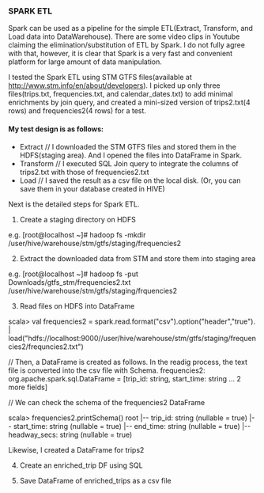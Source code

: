 ### SPARK ETL

Spark can be used as a pipeline for the simple ETL(Extract, Transform, and Load data into DataWarehouse). There are some video clips in Youtube claiming the elimination/substitution of ETL by Spark. I do not fully agree with that, however, it is clear that Spark is a very fast and convenient platform for large amount of data manipulation.

I tested the Spark ETL using STM GTFS files(available at http://www.stm.info/en/about/developers). I picked up only three files(trips.txt, frequencies.txt, and calendar_dates.txt) to add minimal enrichments by join query, and created a mini-sized version of trips2.txt(4 rows) and frequencies2(4 rows) for a test.

#### My test design is as follows:

- Extract
// I downloaded the STM GTFS files and stored them in the HDFS(staging area). And I opened the files into DataFrame in Spark.
- Transform
// I executed SQL Join query to integrate the columns of trips2.txt with those of frequencies2.txt 
- Load
// I saved the result as a csv file on the local disk. (Or, you can save them in your database created in HIVE)

Next is the detailed steps for Spark ETL.

1. Create a staging directory on HDFS

e.g. [root@localhost ~]# hadoop fs -mkdir /user/hive/warehouse/stm/gtfs/staging/frequencies2

2. Extract the downloaded data from STM and store them into staging area 

e.g. [root@localhost ~]# hadoop fs -put Downloads/gtfs_stm/frequencies2.txt /user/hive/warehouse/stm/gtfs/staging/frquencies2

3. Read files on HDFS into DataFrame 

scala> val frequencies2 = spark.read.format("csv").option("header","true").
     | load("hdfs://localhost:9000//user/hive/warehouse/stm/gtfs/staging/frequencies2/frequncies2.txt")

// Then, a DataFrame is created as follows. In the readig process, the text file is converted into the csv file with Schema.
frequencies2: org.apache.spark.sql.DataFrame = [trip_id: string, start_time: string ... 2 more fields]

// We can check the schema of the frequencies2 DataFrame

scala> frequencies2.printSchema()
root
 |-- trip_id: string (nullable = true)
 |-- start_time: string (nullable = true)
 |-- end_time: string (nullable = true)
 |-- headway_secs: string (nullable = true)

Likewise, I created a DataFrame for trips2

4. Create an enriched_trip DF using SQL




5. Save DataFrame of enriched_trips as a csv file

